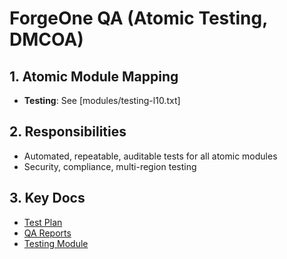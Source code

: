 # ForgeOne QA (Atomic Testing, DMCOA)

## 1. Atomic Module Mapping
- **Testing**: See [modules/testing-l10.txt]

## 2. Responsibilities
- Automated, repeatable, auditable tests for all atomic modules
- Security, compliance, multi-region testing

## 3. Key Docs
- [Test Plan](./test-plan.md)
- [QA Reports](./reports/)
- [Testing Module](../../modules/testing-l10.txt) 